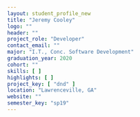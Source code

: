 ```yaml
---
layout: student_profile_new
title: "Jeremy Cooley"
logo: ""
header: ""
project_role: "Developer"
contact_email: ""
major: "I.T., Conc. Software Development"
graduation_year: 2020
cohort: ""
skills: [ ]
highlights: [ ]
project_key: [ "dnd" ]
location: "Lawrenceville, GA"
website: ""
semester_key: "sp19"
---
```

